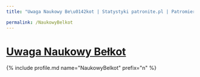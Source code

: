 ```yaml
---
title: "Uwaga Naukowy Be\u0142kot | Statystyki patronite.pl | Patromierz"

permalink: /NaukowyBelkot
---
```


# [Uwaga Naukowy Bełkot](https://patronite.pl/NaukowyBelkot)

{% include profile.md name="NaukowyBelkot" prefix="n" %}
